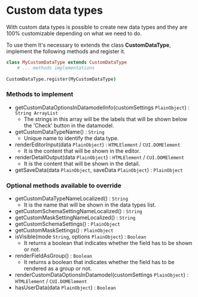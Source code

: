# Custom data types

With custom data types is possible to create new data types and they are 100% customizable depending on what we need to do. 

To use them It's necessary to extends the class **CustomDataType**, implement the following methods and register it.

```coffeescript
class MyCustomDataType extends CustomDataType
    # ... methods implementations
 
CustomDataType.register(MyCustomDataType)
```

### Methods to implement

- getCustomDataOptionsInDatamodelInfo(customSettings `PlainObject`) : `String ArrayList`
    - The strings in this array will be the labels that will be shown below the 'Check' button in the datamodel.
- getCustomDataTypeName() : `String`
    - Unique name to identify the data type.
- renderEditorInput(data `PlainObject`) : `HTMLElement` / `CUI.DOMElement`
    - It is the content that will be shown in the editor.
- renderDetailOutput(data `PlainObject`) : `HTMLElement` / `CUI.DOMElement`
    - It is the content that will be shown in the detail.
- getSaveData(data `PlainObject`, saveData `PlainObject`) : `PlainObject`

### Optional methods available to override

- getCustomDataTypeNameLocalized() : `String`
    - It is the name that will be shown in the data types list.
- getCustomSchemaSettingNameLocalized() : `String`
- getCustomMaskSettingNameLocalized() : `String`
- getCustomSchemaSettings() : `PlainObject`
- getCustomMaskSettings() : `PlainObject`
- isVisible(mode `String`, options `PlainObject`) : `Boolean`
    - It returns a boolean that indicates whether the field has to be shown or not.
- renderFieldAsGroup() : `Boolean`
    - It returns a boolean that indicates whether the field has to be rendered as a group or not.
- renderCustomDataOptionsInDatamodel(customSettings `PlainObject`) : `HTMLElement` / `CUI.DOMElement` 
- hasUserData(data `PlainObject`) : `Boolean`
